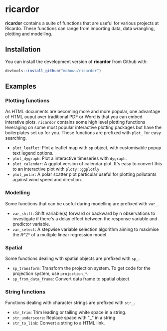 # ricardor

**ricardor** contains a suite of functions that are useful for various projects 
at Ricardo. These functions can range from importing data, data wrangling, 
plotting and modelling.


## Installation

You can install the development version of **ricardor** from Github with:

``` r
devtools::install_github("mohowu/ricardor")
```

## Examples

### Plotting functions

As HTML documents are becoming more and more popular, one advantage of HTML ouput over
traditional PDF or Word is that you can embed interative plots. `ricardor` contains 
some high level plotting functions leveraging on some most popular interactive plotting
packages but have the boilerplates set up for you. These functions are prefixed 
with `plot_` for easy searching.

* `plot_leaflet`: Plot a leaflet map with `sp` object, with customisable popup text 
legend options.
* `plot_dygraph`: Plot a interactive timeseries with `dygraph`. 
* `plot_calendar`: A ggplot version of calendar plot. It's easy to convert this 
to an interactive plot with `ploty::ggplotly`
* `plot_polar`: A polar scatter plot particular useful for plotting pollutants against 
wind speed and direction.

### Modelling

Some functions that can be useful during modelling are prefixed with `var_`.

* `var_shift`: Shift variable(s) forward or backward by n observations to investigate
if there's a delay effect between the response variable and predictor variable.
* `var_select`: A stepwise variable selection algorithm aiming to maximise the 
*R*^2^ of a multiple linear regression model.

### Spatial 

Some functions dealing with spatial objects are prefixed with `sp_`.

* `sp_transform`: Transform the projection system. To get code for the projection 
system, use `projection_*`.
* `sp_from_data_frame`: Convert data frame to spatial object.

### String functions

Functions dealing with character strings are prefixed with `str_`.

* `str_trim`: Trim leading or tailing white space in a string.
* `str_underscore`: Replace space with "_" in a string.
* `str_to_link`: Convert a string to a HTML link.



